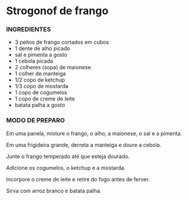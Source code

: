 # Strogonof de frango 
### INGREDIENTES 
 - 3 peitos de frango cortados em cubos
 - 1 dente de alho picado 
 - sal e pimenta a gosto
 - 1 cebola picada
 - 2 colheres (sopa) de maionese
 - 1 colher de manteiga
 - 1/2 copo de ketchup
 - 1/3 copo de mostarda
 - 1 copo de cogumelos
 - 1 copo de creme de leite
 - batata palha a gosto
### MODO DE PREPARO
Em uma panela, misture o frango, o alho, a maionese, o sal e a pimenta.

Em uma frigideira grande, derreta a manteiga e doure a cebola.

Junte o frango temperado até que esteja dourado.

Adicione os cogumelos, o ketchup e a mostarda.

Incorpore o creme de leite e retire do fogo antes de ferver. 

Sirva com arroz branco e batata palha.